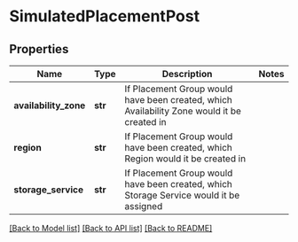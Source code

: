 # SimulatedPlacementPost

## Properties
Name | Type | Description | Notes
------------ | ------------- | ------------- | -------------
**availability_zone** | **str** | If Placement Group would have been created, which Availability Zone would it be created in | 
**region** | **str** | If Placement Group would have been created, which Region would it be created in | 
**storage_service** | **str** | If Placement Group would have been created, which Storage Service would it be assigned | 

[[Back to Model list]](../README.md#documentation-for-models) [[Back to API list]](../README.md#documentation-for-api-endpoints) [[Back to README]](../README.md)

